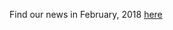 Find our news in February, 2018 [here](https://drive.google.com/file/d/1aicuCy5d8quC_JvcCPYQsNcNlUgvpJOm/view?usp=sharing)
